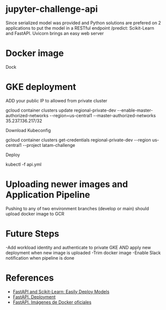 # jupyter-challenge-api

Since serialized model was provided and Python solutions are prefered on 2 applications to put the model in a RESTful endpoint /predict: Scikit-Learn and FastAPI. Uvicorn brings an easy web server

# Docker image 
 Dock

# GKE deployment

ADD your public IP to allowed from private cluster

gcloud container clusters update regional-private-dev --enable-master-authorized-networks --region=us-central1    --master-authorized-networks 35.237.136.217/32

Download Kubeconfig


gcloud container clusters get-credentials regional-private-dev --region us-central1 --project latam-challenge

Deploy 

kubectl -f api.yml

# Uploading newer images and Application Pipeline

Pushing to any of two environment branches (develop or main) should upload docker image to GCR

# Future Steps

-Add workload identity and authenticate to private GKE AND apply new deployment when new image is uploaded
-Trim docker image
-Enable Slack notification when pipeline is done

# References

 * [FastAPI and Scikit-Learn: Easily Deploy Models](https://nickc1.github.io/api,/scikit-learn/2019/01/10/scikit-fastapi.html)
 * [FastAPI. Deployment](https://fastapi.tiangolo.com/deployment/)
 * [FastAPI. Imágenes de Docker oficiales](https://github.com/tiangolo/uvicorn-gunicorn-fastapi-docker)
